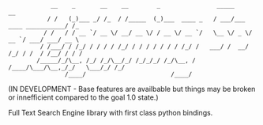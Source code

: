 ```
            __    _       __    __        _                _____                      __  
           / /   (_)___ _/ /_  / /_____  (_)___  ____ _   / ___/___  ____ ___________/ /_ 
          / /   / / __ `/ __ \/ __/ __ \/ / __ \/ __ `/   \__ \/ _ \/ __ `/ ___/ ___/ __ \
         / /___/ / /_/ / / / / /_/ / / / / / / / /_/ /   ___/ /  __/ /_/ / /  / /__/ / / /
        /_____/_/\__, /_/ /_/\__/_/ /_/_/_/ /_/\__, /   /____/\___/\__,_/_/   \___/_/ /_/ 
                /____/                        /____/                                      
```
(IN DEVELOPMENT - Base features are availbable but things may be broken or innefficient compared to the goal 1.0 state.)

Full Text Search Engine library with first class python bindings.
